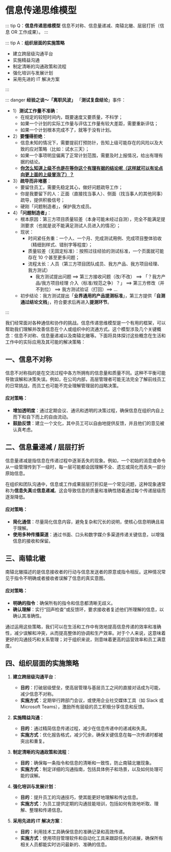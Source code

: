 # 信息传递思维模型

::: tip Q：**信息传递思维模型**
信息不对称、信息量递减、南辕北辙、层层打折（信息 OR 工作成果）。
:::

::: tip A：**组织层面的实施策略**

- 建立跨层级沟通平台
- 实施精益沟通
- 制定清晰的沟通政策和流程
- 强化培训与发展计划
- 采用先进的 IT 解决方案

:::

::: danger **经验之谈～「离职风波」**
「**测试复盘结论**」事件：

- 1）**测试工作量不准确**：
  - 在规定的较短时间内，既要速度又要质量，不科学；
  - 如果一个计划的实际工作量与评估工作量有较大差距，需要重新评估；
  - 如果一个计划根本完成不了，就等于没有计划。
- 2）**要懂得拒绝**：
  - 信息未知的情况下，需要提前打预防针，告知上级可能存在的风险以及大致的应对策略（比如：试水三天）；
  - 如果一个事项明显偏离了正常计划范围，需要及时上报情况，给出有理有据的结论。
  - **<u>你怎么知道上级不也是在等你这个有理有据的结论呢（这样就可以有论点向更上面的上级冒泡了）？</u>**
- 3）**疏导而非堵塞**：
  - 要留住员工，需要先稳定其心，做好问题疏导工作；
  - 你是我要留下的人：正面（直接找当事人）、侧面（找当事人的其他同事）疏导，提供积极信号；
  - 硬刚「问题制造者」，保护我方成员。
- 4）**「问题制造者」**：
  - 根本原因：第三方项目质量较差（本身可能未经过自测），完全不能满足提测要求（也就是说不能满足测试人员进入的情况）；
  - 现状：
    - 时间紧任务重：一个人、一个月、完成测试用例、完成项目整体验收（精细到样式、错别字等程度）；
    - 质量较差（无固定标准）：按照过往经验的测试标准，一个页面就可能存在 10 个甚至更多问题；
    - 流程太长：人员（第三方项目团队成员、我方产品、我方项目经理、我方测试）
      - 我方测试提出问题 ==> 第三方接收问题（改/不改） ==> 「？我方产品/我方项目经理 介入（标准/规范之争）？」 ==> 第三方修改（并不到位） ==> 我方测试验证（打回）==> ...
  - 初步结论：我方测试提出「**业界通用的产品提测标准**」，第三方提供「**自测通过结论文档**」，符合要求后再进入**提测环节**。

:::

我们经常面对各种通信和协作的挑战。信息传递思维模型是一个有用的框架，可以帮助我们理解并改善信息在个人或组织中的流通方式。这个模型涉及几个关键概念：信息不对称、信息量递减以及南辕北辙等。下面将具体探讨这些概念在生活和工作中的实际应用及其可能的解决策略：

## 一、信息不对称

信息不对称指的是在交流过程中各方所拥有的信息量和质量不同。这种不平衡可能导致误解和决策失误。例如，在公司内部，高层管理者可能无法完全了解前线员工的日常挑战，而员工也可能不完全理解管理层的战略决策。

#### 应对策略：

- **增加透明度**：通过定期会议、通讯和透明的决策过程，确保信息在组织内自上而下和自下而上的自由流动。
- **鼓励反馈**：建立一个文化，其中员工可以自由地提供反馈，并且他们的意见被认真考虑。

## 二、信息量递减 / 层层打折

信息量递减是指信息在传递过程中逐渐丢失的现象。例如，一个初始的消息或命令从一级管理传到下一级时，每一层可能都会因理解不全、遗忘或简化而丢失一部分原始信息。

在组织和团队沟通中，信息或工作成果层层打折扣是一个常见问题，这种现象通常称为**信息失真**或**信息递减**。这会导致信息的质量和准确性随着通过每个传递层级而逐渐降低。

#### 应对策略：

- **简化通信**：尽量简化信息内容，避免复杂和冗长的说明，使核心信息明确且易于理解。
- **使用多种传播渠道**：通过书面、口头和数字媒介多渠道传递关键信息，以增强信息的接收和保留。

## 三、南辕北辙

南辕北辙描述的是信息接收者的行动与信息发送者的原意或指令相反。这种情况常见于指令不明确或者接收者误解了信息的真实意图。

#### 应对策略：

- **明确的指令**：确保所有的指令和信息都清晰无歧义。
- **确认理解**：实行“回声检查”或反馈环，要求接收者复述他们所理解的信息，以确认其准确性。

通过运用这些策略，我们可以在生活和工作中有效地提高信息传递的效率和准确性，减少误解和冲突，从而提高整体的协调和生产效率。对于个人来说，这意味着更好的沟通技巧和关系管理；对于组织来说，则意味着更高的运营效率和员工满意度。

## 四、组织层面的实施策略

1. **建立跨层级沟通平台**：

   - **目的**：打破层级壁垒，使高层管理与基层员工之间的直接对话成为可能，减少信息不对称。
   - **实施方式**：定期举行跨部门会议，或使用企业社交媒体工具（如 Slack 或 Microsoft Teams），激励所有层级的员工积极分享信息和反馈。

2. **实施精益沟通**：

   - **目的**：通过精简信息传递过程，减少在信息传递中的递减和失真。
   - **实施方式**：优化报告格式，减少冗余，确保关键信息在每一次传递时都被突出和重复。

3. **制定清晰的沟通政策和流程**：

   - **目的**：确保每一条指令和信息的清晰和一致性，防止南辕北辙现象。
   - **实施方式**：制定详细的沟通指南，包括具体例子和场景，以及如何处理可能的误解。

4. **强化培训与发展计划**：

   - **目的**：提升员工的沟通技巧，使其能更好地理解和传达信息。
   - **实施方式**：为员工提供定期的沟通技能培训，包括如何有效地听取、理解、整理和传递信息。

5. **采用先进的 IT 解决方案**：
   - **目的**：利用技术工具确保信息的准确记录和高效传递。
   - **实施方式**：使用项目管理软件和自动化工具来跟踪任务的进展，确保所有相关人员都能实时访问最新的、准确的信息。
